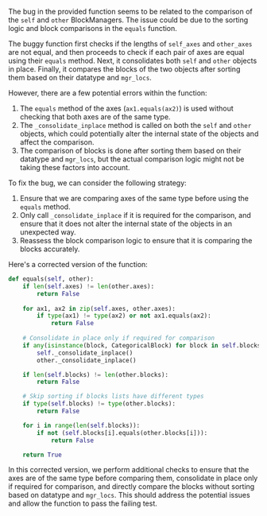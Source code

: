 The bug in the provided function seems to be related to the comparison of the `self` and `other` BlockManagers. The issue could be due to the sorting logic and block comparisons in the `equals` function.

The buggy function first checks if the lengths of `self_axes` and `other_axes` are not equal, and then proceeds to check if each pair of axes are equal using their `equals` method. Next, it consolidates both `self` and `other` objects in place. Finally, it compares the blocks of the two objects after sorting them based on their datatype and `mgr_locs`.

However, there are a few potential errors within the function:
1. The `equals` method of the axes (`ax1.equals(ax2)`) is used without checking that both axes are of the same type.
2. The `_consolidate_inplace` method is called on both the `self` and `other` objects, which could potentially alter the internal state of the objects and affect the comparison.
3. The comparison of blocks is done after sorting them based on their datatype and `mgr_locs`, but the actual comparison logic might not be taking these factors into account.

To fix the bug, we can consider the following strategy:
1. Ensure that we are comparing axes of the same type before using the `equals` method.
2. Only call `_consolidate_inplace` if it is required for the comparison, and ensure that it does not alter the internal state of the objects in an unexpected way.
3. Reassess the block comparison logic to ensure that it is comparing the blocks accurately.

Here's a corrected version of the function:

```python
def equals(self, other):
    if len(self.axes) != len(other.axes):
        return False
    
    for ax1, ax2 in zip(self.axes, other.axes):
        if type(ax1) != type(ax2) or not ax1.equals(ax2):
            return False
    
    # Consolidate in place only if required for comparison
    if any(isinstance(block, CategoricalBlock) for block in self.blocks) or any(isinstance(block, CategoricalBlock) for block in other.blocks):
        self._consolidate_inplace()
        other._consolidate_inplace()

    if len(self.blocks) != len(other.blocks):
        return False

    # Skip sorting if blocks lists have different types
    if type(self.blocks) != type(other.blocks):
        return False

    for i in range(len(self.blocks)):
        if not (self.blocks[i].equals(other.blocks[i])):
            return False

    return True
```

In this corrected version, we perform additional checks to ensure that the axes are of the same type before comparing them, consolidate in place only if required for comparison, and directly compare the blocks without sorting based on datatype and `mgr_locs`. This should address the potential issues and allow the function to pass the failing test.